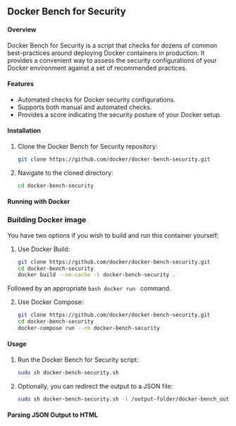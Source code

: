 ## Docker Bench for Security

#### Overview
Docker Bench for Security is a script that checks for dozens of common best-practices around deploying Docker containers in production. It provides a convenient way to assess the security configurations of your Docker environment against a set of recommended practices.

#### Features
- Automated checks for Docker security configurations.
- Supports both manual and automated checks.
- Provides a score indicating the security posture of your Docker setup.

#### Installation
1. Clone the Docker Bench for Security repository:
    ```bash
    git clone https://github.com/docker/docker-bench-security.git
    ```

1. Navigate to the cloned directory:
    ```bash
    cd docker-bench-security
    ```

#### Running with Docker
### Building Docker image
You have two options if you wish to build and run this container yourself:

1. Use Docker Build:
    ```bash
    git clone https://github.com/docker/docker-bench-security.git
    cd docker-bench-security
    docker build --no-cache -t docker-bench-security .
    ```

Followed by an appropriate ```bash docker run ``` command.

2. Use Docker Compose:
    ```bash
    git clone https://github.com/docker/docker-bench-security.git
    cd docker-bench-security
    docker-compose run --rm docker-bench-security
    ```


#### Usage
1. Run the Docker Bench for Security script:
    ```bash
    sudo sh docker-bench-security.sh
    ```

2. Optionally, you can redirect the output to a JSON file:
    ```bash
    sudo sh docker-bench-security.sh -l /output-folder/docker-bench_output

    ```

#### Parsing JSON Output to HTML

